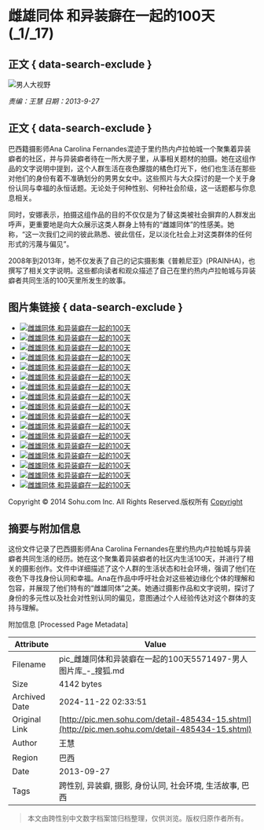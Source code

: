 # 雌雄同体 和异装癖在一起的100天 (_1/_17)

## 正文 { data-search-exclude }


![男人大视野](http://m2.biz.itc.cn/pic/new/n/97/14/Img5571497_n.jpg)

_责编：王慧_ _日期：2013-9-27_

## 正文 { data-search-exclude }

巴西籍摄影师Ana Carolina Fernandes混迹于里约热内卢拉帕城一个聚集着异装癖者的社区，并与异装癖者待在一所大房子里，从事相关题材的拍摄。她在这组作品的文字说明中提到，这个人群生活在夜色朦胧的橘色灯光下，他们也生活在那些对他们的身份有着不准确划分的男男女女中。这些照片与大众探讨的是一个关于身份认同与幸福的永恒话题。无论处于何种性别、何种社会阶级，这一话题都与你息息相关。 

同时，安娜表示，拍摄这组作品的目的不仅仅是为了替这类被社会摒弃的人群发出呼声，更重要地是向大众展示这类人群身上特有的“雌雄同体”的性感美。她称，“这一次我们之间的彼此熟悉、彼此信任，足以淡化社会上对这类群体的任何形式的污蔑与偏见”。 

2008年到2013年，她不仅发表了自己的记实摄影集《普赖尼亚》(PRAINHA)，也撰写了相关文字说明。这些都向读者和观众描述了自己在里约热内卢拉帕城与异装癖者共同生活的100天里所发生的故事。

## 图片集链接 { data-search-exclude }

- [![雌雄同体 和异装癖在一起的100天](http://m1.biz.itc.cn/pic/new/stn/12/15/Img5571512_stn.jpg)](http://pic.men.sohu.com/detail-485434-0.shtml)
- [![雌雄同体 和异装癖在一起的100天](http://m4.biz.itc.cn/pic/new/stn/11/15/Img5571511_stn.jpg)](http://pic.men.sohu.com/detail-485434-1.shtml)
- [![雌雄同体 和异装癖在一起的100天](http://m3.biz.itc.cn/pic/new/stn/10/15/Img5571510_stn.jpg)](http://pic.men.sohu.com/detail-485434-2.shtml)
- [![雌雄同体 和异装癖在一起的100天](http://m2.biz.itc.cn/pic/new/stn/09/15/Img5571509_stn.jpg)](http://pic.men.sohu.com/detail-485434-3.shtml)
- [![雌雄同体 和异装癖在一起的100天](http://m1.biz.itc.cn/pic/new/stn/08/15/Img5571508_stn.jpg)](http://pic.men.sohu.com/detail-485434-4.shtml)
- [![雌雄同体 和异装癖在一起的100天](http://m4.biz.itc.cn/pic/new/stn/07/15/Img5571507_stn.jpg)](http://pic.men.sohu.com/detail-485434-5.shtml)
- [![雌雄同体 和异装癖在一起的100天](http://m3.biz.itc.cn/pic/new/stn/06/15/Img5571506_stn.jpg)](http://pic.men.sohu.com/detail-485434-6.shtml)
- [![雌雄同体 和异装癖在一起的100天](http://m2.biz.itc.cn/pic/new/stn/05/15/Img5571505_stn.jpg)](http://pic.men.sohu.com/detail-485434-7.shtml)
- [![雌雄同体 和异装癖在一起的100天](http://m1.biz.itc.cn/pic/new/stn/04/15/Img5571504_stn.jpg)](http://pic.men.sohu.com/detail-485434-8.shtml)
- [![雌雄同体 和异装癖在一起的100天](http://m4.biz.itc.cn/pic/new/stn/03/15/Img5571503_stn.jpg)](http://pic.men.sohu.com/detail-485434-9.shtml)
- [![雌雄同体 和异装癖在一起的100天](http://m3.biz.itc.cn/pic/new/stn/02/15/Img5571502_stn.jpg)](http://pic.men.sohu.com/detail-485434-10.shtml)
- [![雌雄同体 和异装癖在一起的100天](http://m2.biz.itc.cn/pic/new/stn/01/15/Img5571501_stn.jpg)](http://pic.men.sohu.com/detail-485434-11.shtml)
- [![雌雄同体 和异装癖在一起的100天](http://m1.biz.itc.cn/pic/new/stn/00/15/Img5571500_stn.jpg)](http://pic.men.sohu.com/detail-485434-12.shtml)
- [![雌雄同体 和异装癖在一起的100天](http://m4.biz.itc.cn/pic/new/stn/99/14/Img5571499_stn.jpg)](http://pic.men.sohu.com/detail-485434-13.shtml)
- [![雌雄同体 和异装癖在一起的100天](http://m3.biz.itc.cn/pic/new/stn/98/14/Img5571498_stn.jpg)](http://pic.men.sohu.com/detail-485434-14.shtml)
- [![雌雄同体 和异装癖在一起的100天](http://m2.biz.itc.cn/pic/new/stn/97/14/Img5571497_stn.jpg)](http://pic.men.sohu.com/detail-485434-15.shtml)
- [![雌雄同体 和异装癖在一起的100天](http://m1.biz.itc.cn/pic/new/stn/96/14/Img5571496_stn.jpg)](http://pic.men.sohu.com/detail-485434-16.shtml)

Copyright © 2014 Sohu.com Inc. All Rights Reserved.版权所有 [Copyright](http://corp.sohu.com/s2007/copyright/)

## 摘要与附加信息

<!-- tcd_abstract -->
这份文件记录了巴西摄影师Ana Carolina Fernandes在里约热内卢拉帕城与异装癖者共同生活的经历。她在这个聚集着异装癖者的社区内生活100天，并进行了相关的摄影创作。文件中详细描述了这个人群的生活状态和社会环境，强调了他们在夜色下寻找身份认同和幸福。Ana在作品中呼吁社会对这些被边缘化个体的理解和包容，并展现了他们特有的“雌雄同体”之美。她通过摄影作品和文字说明，探讨了身份的多元性以及社会对性别认同的偏见，意图通过个人经验传达对这个群体的支持与理解。
<!-- tcd_abstract_end -->

附加信息 [Processed Page Metadata]

| Attribute       | Value                                  |
|-----------------|----------------------------------------|
| Filename        | pic_雌雄同体和异装癖在一起的100天5571497-男人图片库_-_搜狐.md                             |
| Size            | 4142 bytes                           |
| Archived Date   | 2024-11-22 02:33:51                             |
| Original Link   | [http://pic.men.sohu.com/detail-485434-15.shtml](http://pic.men.sohu.com/detail-485434-15.shtml)                       |
| Author          | 王慧                               |
| Region          | 巴西                               |
| Date            | 2013-09-27                                 |
| Tags            | 跨性别, 异装癖, 摄影, 身份认同, 社会环境, 生活故事, 巴西                                 |
>
> 本文由跨性别中文数字档案馆归档整理，仅供浏览。版权归原作者所有。
>
